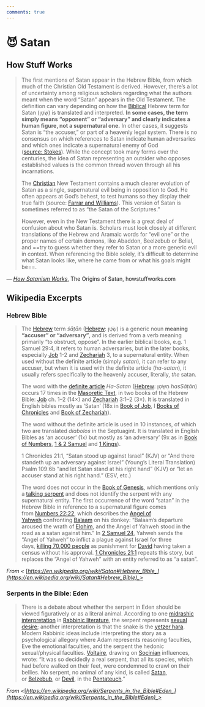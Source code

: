 ```yaml
---
comments: true
---
```

# 😈 Satan
## How Stuff Works
> The first mentions of Satan appear in the Hebrew Bible, from which much of the Christian Old Testament is derived. However, there’s a lot of uncertainty among religious scholars regarding what the authors meant when the word “Satan” appears in the Old Testament. The definition can vary depending on how the [Biblical](https://science.howstuffworks.com/nature/natural-disasters/2012-bible-world-end.htm) Hebrew term for Satan (שָּׂטָן‎‎) is translated and interpreted. **In some cases, the term simply means “opponent” or “adversary” and clearly indicates a human figure, not a supernatural one.** In other cases, it suggests Satan is “the accuser,” or part of a heavenly legal system. There is no consensus on which references to Satan indicate human adversaries and which ones indicate a supernatural enemy of God ([source: Stokes](https://www.jstor.org/stable/25610168?seq=1)). While the concept took many forms over the centuries, the idea of Satan representing an outsider who opposes established values is the common thread woven through all his incarnations.
> 
> The [Christian](https://people.howstuffworks.com/creationism.htm) New Testament contains a much clearer evolution of Satan as a single, supernatural evil being in opposition to God. He often appears at God’s behest, to test humans so they display their true faith (source: [Farrar and Williams](http://journals.sagepub.com/doi/abs/10.1177/0142064X16660911)). This version of Satan is sometimes referred to as “the Satan of the Scriptures.”
> 
> However, even in the New Testament there is a great deal of confusion about who Satan is. Scholars must look closely at different translations of the Hebrew and Aramaic words for “evil one” or the proper names of certain demons, like Abaddon, Beelzebub or Belial, and ==try to guess whether they refer to Satan or a more generic evil in context. When referencing the Bible solely, it’s difficult to determine what Satan looks like, where he came from or what his goals might be==.

— _[How Satanism Works](https://people.howstuffworks.com/satanism.htm?srch_tag=cgzxsa6ji3hpuyiibjrg55gw2blylnoo#pt1)_, The Origins of Satan, howstuffworks.com
## Wikipedia Excerpts
### Hebrew Bible
> The [Hebrew](https://en.wikipedia.org/wiki/Hebrew) term _śāṭān_ ([Hebrew](https://en.wikipedia.org/wiki/Hebrew_language): שָׂטָן) is a generic noun **meaning “accuser” or “adversary”**, and is derived from a verb meaning primarily “to obstruct, oppose”. In the earlier biblical books, e.g. 1 Samuel 29:4, it refers to human adversaries, but in the later books, especially [Job](https://en.wikipedia.org/wiki/Book_of_Job) 1-2 and [Zechariah](https://en.wikipedia.org/wiki/Book_of_Zechariah) 3, to a supernatural entity. When used without the definite article (simply _satan_), it can refer to any accuser, but when it is used with the definite article (_ha-satan_), it usually refers specifically to the heavenly accuser, literally, _the_ satan.
> 
> The word with the [definite article](https://en.wikipedia.org/wiki/Definite_article) _Ha-Satan_ ([Hebrew](https://en.wikipedia.org/wiki/Hebrew_language): הַשָּׂטָן _hasSāṭān_) occurs 17 times in the [Masoretic Text](https://en.wikipedia.org/wiki/Masoretic_Text), in two books of the Hebrew Bible: [Job](https://en.wikipedia.org/wiki/Book_of_Job) ch. 1–2 (14×) and [Zechariah](https://en.wikipedia.org/wiki/Book_of_Zechariah) 3:1–2 (3×). It is translated in English bibles mostly as ‘Satan’ (18x in [Book of Job](https://en.wikipedia.org/wiki/Book_of_Job), I [Books of Chronicles](https://en.wikipedia.org/wiki/Books_of_Chronicles) and [Book of Zechariah](https://en.wikipedia.org/wiki/Book_of_Zechariah)).
> 
> The word without the definite article is used in 10 instances, of which two are translated _diabolos_ in the Septuagint. It is translated in English Bibles as ‘an accuser’ (1x) but mostly as ‘an adversary’ (9x as in [Book of Numbers](https://en.wikipedia.org/wiki/Book_of_Numbers), [1 & 2 Samuel](https://en.wikipedia.org/wiki/Books_of_Samuel) and [1 Kings](https://en.wikipedia.org/wiki/Books_of_Kings)).
> 
> 1 Chronicles 21:1, “Satan stood up against Israel” (KJV) or “And there standeth up an adversary against Israel” (Young’s Literal Translation) Psalm 109:6b “and let Satan stand at his right hand” (KJV) or “let an accuser stand at his right hand.” (ESV, etc.)
> 
> The word does not occur in the [Book of Genesis](https://en.wikipedia.org/wiki/Book_of_Genesis), which mentions only a [talking serpent](https://en.wikipedia.org/wiki/Serpents_in_the_Bible) and does not identify the serpent with any supernatural entity. The first occurrence of the word “satan” in the Hebrew Bible in reference to a supernatural figure comes from [Numbers 22:22](https://mechon-mamre.org/p/pt/pt0422.htm#22), which describes the [Angel of Yahweh](https://en.wikipedia.org/wiki/Angel_of_the_Lord) confronting [Balaam](https://en.wikipedia.org/wiki/Balaam) on his donkey: “Balaam’s departure aroused the wrath of [Elohim](https://en.wikipedia.org/wiki/Elohim), and the Angel of Yahweh stood in the road as a satan against him.” In [2 Samuel 24](https://mechon-mamre.org/p/pt/pt08b24.htm#1), Yahweh sends the “Angel of Yahweh” to inflict a plague against Israel for three days, [killing 70,000 people](https://en.wikipedia.org/wiki/Destroying_angel_(Bible)) as punishment for [David](https://en.wikipedia.org/wiki/David) having taken a census without his approval. [1 Chronicles 21:1](https://mechon-mamre.org/p/pt/pt25a21.htm#1) repeats this story, but replaces the “Angel of Yahweh” with an entity referred to as “a satan”.

_From <_ [_https://en.wikipedia.org/wiki/Satan#Hebrew_Bible_](https://en.wikipedia.org/wiki/Satan#Hebrew_Bible)_>_

### Serpents in the Bible: Eden

> There is a debate about whether the serpent in Eden should be viewed figuratively or as a literal animal. According to one [midrashic interpretation](https://en.wikipedia.org/wiki/Midrash) in [Rabbinic literature](https://en.wikipedia.org/wiki/Rabbinic_literature), the serpent represents [sexual desire](https://en.wikipedia.org/wiki/Sexual_desire); another interpretation is that the snake is the [yetzer hara](https://en.wikipedia.org/wiki/Yetzer_hara). Modern Rabbinic ideas include interpreting the story as a psychological allegory where Adam represents reasoning faculties, Eve the emotional faculties, and the serpent the hedonic sexual/physical faculties. [Voltaire](https://en.wikipedia.org/wiki/Voltaire), drawing on [Socinian](https://en.wikipedia.org/wiki/Socinian) influences, wrote: “It was so decidedly a real serpent, that all its species, which had before walked on their feet, were condemned to crawl on their bellies. No serpent, no animal of any kind, is called [Satan](https://en.wikipedia.org/wiki/Satan#Judaism), or [Belzebub](https://en.wikipedia.org/wiki/Belzebub), or [Devil](https://en.wikipedia.org/wiki/Devil#Christianity), in the [Pentateuch](https://en.wikipedia.org/wiki/Torah).”

_From <_[_https://en.wikipedia.org/wiki/Serpents_in_the_Bible#Eden_](https://en.wikipedia.org/wiki/Serpents_in_the_Bible#Eden)_>_